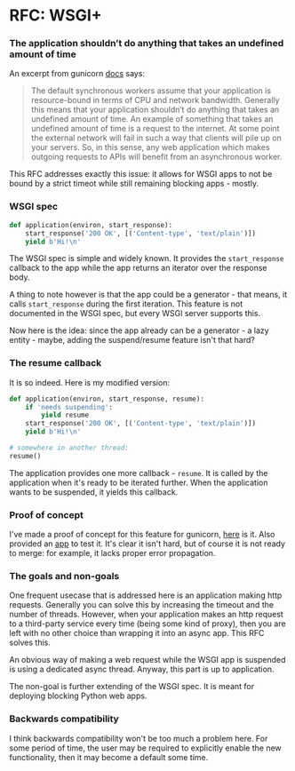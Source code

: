# RFC: WSGI+

### The application shouldn’t do anything that takes an undefined amount of time

An excerpt from gunicorn [docs](https://docs.gunicorn.org/en/stable/design.html?highlight=timeout#choosing-a-worker-type) says:

>The default synchronous workers assume that your application is resource-bound in terms of CPU and network bandwidth. Generally this means that your application shouldn’t do anything that takes an undefined amount of time. An example of something that takes an undefined amount of time is a request to the internet. At some point the external network will fail in such a way that clients will pile up on your servers. So, in this sense, any web application which makes outgoing requests to APIs will benefit from an asynchronous worker.

This RFC addresses exactly this issue: it allows for WSGI apps to not be bound by a strict timeot while still remaining blocking apps - mostly.

### WSGI spec

```python
def application(environ, start_response):
    start_response('200 OK', [('Content-type', 'text/plain')])
    yield b'Hi!\n'
```

The WSGI spec is simple and widely known. It provides the `start_response` callback to the app while the app returns an iterator over the response body.

A thing to note however is that the app could be a generator - that means, it calls `start_response` during the first iteration. This feature is not documented in the WSGI spec, but every WSGI server supports this.

Now here is the idea: since the app already can be a generator - a lazy entity - maybe, adding the suspend/resume feature isn't that hard?

### The resume callback

It is so indeed. Here is my modified version:

```python
def application(environ, start_response, resume):
    if 'needs suspending':
        yield resume
    start_response('200 OK', [('Content-type', 'text/plain')])
    yield b'Hi!\n'

# somewhere in another thread:
resume()
```

The application provides one more callback - `resume`. It is called by the application when it's ready to be iterated further. When the application wants to be suspended, it yields this callback.

### Proof of concept

I've made a proof of concept for this feature for gunicorn, [here](https://github.com/pwtail/gunicorn/pull/1/files#diff-9818e6c0e3d6054dc383f77ce881ba79f8090a904fb3abd9892306f096e58319) is it. Also provided an [app](https://github.com/pwtail/gunicorn/blob/wsgi-plus/examples/wsgi_plus.py) to test it. It's clear it isn't hard, but of course it is not ready to merge: for example, it lacks proper error propagation.

### The goals and non-goals

One frequent usecase that is addressed here is an application making http requests. Generally you can solve this by increasing the timeout and the number of threads. However, when your application makes an http request to a third-party service every time (being some kind of proxy), then you are left with no other choice than wrapping it into an async app. This RFC solves this.

An obvious way of making a web request while the WSGI app is suspended is using a dedicated async thread. Anyway, this part is up to application.

The non-goal is further extending of the WSGI spec. It is meant for deploying blocking Python web apps.

### Backwards compatibility

I think backwards compatibility won't be too much a problem here. For some period of time, the user may be required to explicitly enable the new functionality, then it may become a default some time.